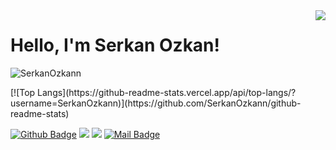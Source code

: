 <img align='right' src="https://github-readme-stats.vercel.app/api?username=SerkanOzkann&show_icons=true">

# Hello, I'm Serkan Ozkan! 

<p align="left"> <img src="https://komarev.com/ghpvc/?username=SerkanOzkann" alt="SerkanOzkann" /> </p>
[![Top Langs](https://github-readme-stats.vercel.app/api/top-langs/?username=SerkanOzkann)](https://github.com/SerkanOzkann/github-readme-stats)

[![Github Badge](https://img.shields.io/badge/-Github-000?style=quare&labelColor=000&logo=Github&logoColor=white&link=link)](https://github.com/SerkanOzkann) 
[![](https://img.shields.io/badge/linkedin-%230077B5.svg?&style=for-the-badge&logo=linkedin&logoColor=white)](https://www.linkedin.com/in/serkan-%C3%B6zkan-a214a1221/)
[![](https://img.shields.io/badge/instagram-%23E4405F.svg?&style=for-the-badge&logo=instagram&logoColor=white)](https://instagram.com/ozkannserkan)
[![Mail Badge](https://img.shields.io/badge/serkanozkann1903@gmail.com-c14438?style=for-the-badge&logo=Gmail&logoColor=white&link=mailto:serkanozkann1903@gmail.com)](mailto:serkanozkann1903@gmail.com)
